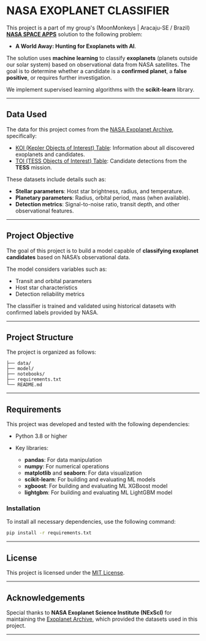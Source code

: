 # NASA EXOPLANET CLASSIFIER

This project is a part of my group's (MoonMonkeys | Aracaju-SE / Brazil) **[NASA SPACE APPS](https://www.spaceappschallenge.org/2025/find-a-team/moonmonkeys2/?tab=project)** solution to the following problem:
- **A World Away: Hunting for Exoplanets with AI**.



 The solution uses **machine learning** to classify **exoplanets** (planets outside our solar system) based on observational data from NASA satellites. The goal is to determine whether a candidate is a **confirmed planet**, a **false positive**, or requires further investigation.

We implement supervised learning algorithms with the **scikit-learn** library.

---

## Data Used

The data for this project comes from the [NASA Exoplanet Archive](https://exoplanetarchive.ipac.caltech.edu/), specifically:

* [KOI (Kepler Objects of Interest) Table](https://exoplanetarchive.ipac.caltech.edu/cgi-bin/TblView/nph-tblView?app=ExoTbls&config=cumulative): Information about all discovered exoplanets and candidates.
* [TOI (TESS Objects of Interest) Table](https://exoplanetarchive.ipac.caltech.edu/cgi-bin/TblView/nph-tblView?app=ExoTbls&config=TOI): Candidate detections from the **TESS** mission.

These datasets include details such as:

* **Stellar parameters**: Host star brightness, radius, and temperature.
* **Planetary parameters**: Radius, orbital period, mass (when available).
* **Detection metrics**: Signal-to-noise ratio, transit depth, and other observational features.

---

## Project Objective

The goal of this project is to build a model capable of **classifying exoplanet candidates** based on NASA’s observational data.

The model considers variables such as:

* Transit and orbital parameters
* Host star characteristics
* Detection reliability metrics

The classifier is trained and validated using historical datasets with confirmed labels provided by NASA.

---

## Project Structure

The project is organized as follows:

```
├── data/
├── model/
├── notebooks/
├── requirements.txt
└── README.md
```

---

## Requirements

This project was developed and tested with the following dependencies:

* Python 3.8 or higher
* Key libraries:

  * **pandas**: For data manipulation
  * **numpy**: For numerical operations
  * **matplotlib** and **seaborn**: For data visualization
  * **scikit-learn**: For building and evaluating ML models
  * **xgboost**: For building and evaluating ML XGBoost model
  * **lightgbm**: For building and evaluating ML LightGBM model

### Installation

To install all necessary dependencies, use the following command:

```bash
pip install -r requirements.txt
```

---

## License

This project is licensed under the [MIT License](LICENSE).

---

## Acknowledgements

Special thanks to **NASA Exoplanet Science Institute (NExScI)** for maintaining the [Exoplanet Archive](https://exoplanetarchive.ipac.caltech.edu/), which provided the datasets used in this project.

---

